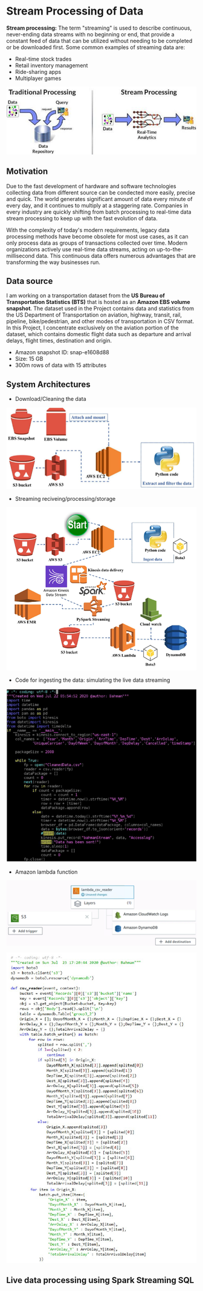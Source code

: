 # Stream Processing of Data

**Stream processing:** The term "streaming" is used to describe continuous, never-ending data streams with no beginning or end, that provide a constant feed of data that can be utilized without needing to be completed or be downloaded first. Some common examples of streaming data are:

 - Real-time stock trades
 - Retail inventory management
 - Ride-sharing apps
 - Multiplayer games

![GitHub Logo](/IMG/1.png)

## Motivation

Due to the fast development of hardware and software technologies collecting data from different source can be condected more easily, precise and quick.
The world generates significant amount of data every minute of every day, and it continues to multiply at a staggering rate. Companies in every industry are quickly shifting from batch processing to real-time data stream processing to keep up with the fast evolution of data.

With the complexity of today's modern requirements, legacy data processing methods have become obsolete for most use cases, as it can only process data as groups of transactions collected over time. Modern organizations actively use real-time data streams, acting on up-to-the-millisecond data. This continuous data offers numerous advantages that are transforming the way businesses run.

## Data source
I am working on a transportation dataset from the **US Bureau of Transportation Statistics (BTS)** that is hosted as an **Amazon EBS volume snapshot**.
The dataset used in the Project contains data and statistics from the US Department of Transportation on aviation, highway, transit, rail, pipeline, bike/pedestrian, and other modes of transportation in CSV format. In this Project, I concentrate exclusively on the aviation portion of the dataset, which contains domestic flight data such as departure and arrival delays, flight times, destination and origin.

- Amazon snapshot ID: snap-e1608d88
- Size: 15 GB
- 300m rows of data with 15 attributes

## System Architectures

- Download/Cleaning the data

![GitHub Logo](/IMG/2.png)

- Streaming reciveing/processing/storage

![GitHub Logo](/IMG/3.png)

- Code for ingesting the data: simulating the live data streaming

![GitHub Logo](/IMG/4.png)

- Amazon lambda function

![GitHub Logo](/IMG/5.png)

![GitHub Logo](/IMG/6.png)

## Live data processing using Spark Streaming SQL




 
